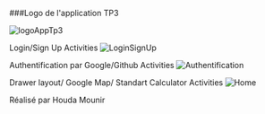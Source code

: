###Logo de l'application TP3

![logoAppTp3](https://github.com/HoudaMounir/TP-3/assets/122269840/9c48b390-1c9b-4204-b984-872d392dfb02)

Login/Sign Up Activities
![LoginSignUp](https://github.com/HoudaMounir/TP-3/assets/122269840/d1d3a54e-42b9-4e44-bcb8-efc5a2b92dcb)

Authentification par Google/Github Activities
![Authentification](https://github.com/HoudaMounir/TP-3/assets/122269840/4dfb2719-1178-49da-aeda-0d4c5334f0d1)

Drawer layout/ Google Map/ Standart Calculator Activities
![Home](https://github.com/HoudaMounir/TP-3/assets/122269840/d709d005-a74b-4247-abd2-7b366ab50183)


Réalisé par Houda Mounir

